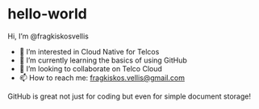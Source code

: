 # hello-world

Hi, I’m @fragkiskosvellis

- 👀 I’m interested in Cloud Native for Telcos
- 🌱 I’m currently learning the basics of using GitHub
- 💞️ I’m looking to collaborate on Telco Cloud
- 📫 How to reach me: fragkiskos.vellis@gmail.com

GitHub is great not just for coding but even for simple document storage!
